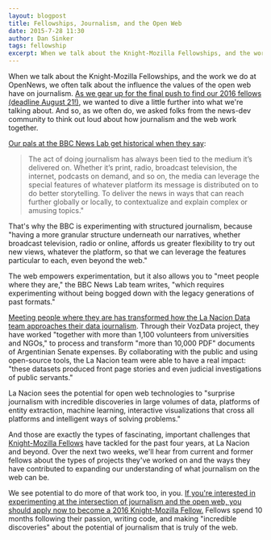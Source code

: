 ```yaml
---
layout: blogpost
title: Fellowships, Journalism, and the Open Web
date: 2015-7-28 11:30
author: Dan Sinker
tags: fellowship
excerpt: When we talk about the Knight-Mozilla Fellowships, and the work we do at OpenNews, we often talk about the influence the values of the open web have on journalism. As we gear up for the final push to find our 2016 fellows (deadline August 21!), we wanted to dive a little further into what we're talking about.
---
```

When we talk about the Knight-Mozilla Fellowships, and the work we do at OpenNews, we often talk about the influence the values of the open web have on journalism. [As we gear up for the final push to find our 2016 fellows (deadline August 21!)](/what/fellowships/apply/), we wanted to dive a little further into what we're talking about. And so, as we often do, we asked folks from the news-dev community to think out loud about how journalism and the web work together.

[Our pals at the BBC News Lab get historical when they say](http://bbcnewslabs.co.uk/2015/07/22/why-journalism-matters-the-web/):

<blockquote>The act of doing journalism has always been tied to the medium it’s delivered on. Whether it’s print, radio, broadcast television, the internet, podcasts on demand, and so on, the media can leverage the special features of whatever platform its message is distributed on to do better storytelling. To deliver the news in ways that can reach further globally or locally, to contextualize and explain complex or amusing topics."</blockquote>

That's why the BBC is experimenting with structured journalism, because "having a more granular structure underneath our narratives, whether broadcast television, radio or online, affords us greater flexibility to try out new views, whatever the platform, so that we can leverage the features particular to each, even beyond the web."

The web empowers experimentation, but it also allows you to "meet people where they are," the BBC News Lab team writes, "which requires experimenting without being bogged down with the legacy generations of past formats."

[Meeting people where they are has transformed how the La Nacion Data team approaches their data journalism](http://blogs.lanacion.com.ar/projects/data/how-community-and-open-source-code-drive-lndata/). Through their VozData project, they have worked "together with more than 1,100 volunteers from universities and NGOs," to process and transform "more than 10,000 PDF" documents of Argentinian Senate expenses. By collaborating with the public and using open-source tools, the La Nacion team were able to have a real impact: "these datasets produced front page stories and even judicial investigations of public servants."

La Nacion sees the potential for open web technologies to "surprise journalism with incredible discoveries in large volumes of data, platforms of entity extraction, machine learning, interactive visualizations that cross all platforms and intelligent ways of solving problems."

And those are exactly the types of fascinating, important challenges that [Knight-Mozilla Fellows](http://opennews.org/what/fellowships/community/) have tackled for the past four years, at La Nacion and beyond. Over the next two weeks, we'll hear from current and former fellows about the types of projects they've worked on and the ways they have contributed to expanding our understanding of what journalism on the web can be.

We see potential to do more of that work too, in you. [If you're interested in experimenting at the intersection of journalism and the open web, you should apply now to become a 2016 Knight-Mozilla Fellow.](/what/fellowships/apply/) Fellows spend 10 months following their passion, writing code, and making "incredible discoveries" about the potential of journalism that is truly of the web.
